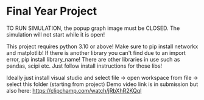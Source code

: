 # Final Year Project
TO RUN SIMULATION, the popup graph image must be CLOSED. The simulation will not start while it is open!

This project requires python 3.10 or above!
Make sure to pip install networkx and matplotlib! If there is another library you can't find due to an import error, pip install library_name!
There are other libraries in use such as pandas, scipi etc. Just follow install instructions for those libs!

Ideally just install visual studio and select file -> open workspace from file -> select this folder (starting from project)
Demo video link is in submission but also here: https://clipchamp.com/watch/jRbXhR2KQql